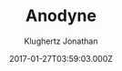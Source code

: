 ---
title: Anodyne
github: 'https://github.com/klugjo/hexo-theme-anodyne'
demo: 'https://www.codeblocq.com/assets/projects/hexo-theme-anodyne/'
author: Klughertz Jonathan
ssg:
  - Hexo
cms:
  - No Cms
date: 2017-01-27T03:59:03.000Z
github_branch: master
description: "\U0001F30B Original Bright Theme for Hexo"
stale: true
---